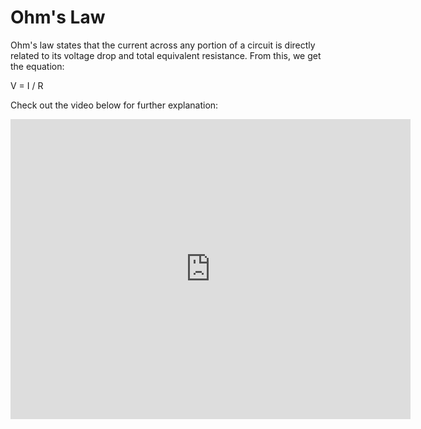 # Ohm's Law

Ohm's law states that the current across any portion of a circuit is directly related to its voltage drop and total equivalent resistance. From this, we get the equation:

V = I / R

Check out the video below for further explanation:
<iframe
    width="640"
    height="480"
    src="https://www.youtube.com/watch?v=HsLLq6Rm5tU"
    frameborder="0"
    allow="autoplay; encrypted-media"
    allowfullscreen
>
</iframe>
